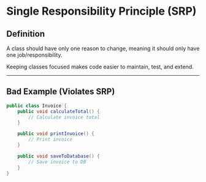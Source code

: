 # Single Responsibility Principle (SRP)

## Definition
A class should have only one reason to change, meaning it should only have one job/responsibility.

Keeping classes focused makes code easier to maintain, test, and extend.

---

## Bad Example (Violates SRP)

```java
public class Invoice {
    public void calculateTotal() {
        // Calculate invoice total
    }

    public void printInvoice() {
        // Print invoice
    }

    public void saveToDatabase() {
        // Save invoice to DB
    }
}
